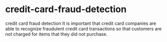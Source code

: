 # credit-card-fraud-detection
credit card fraud detection
It is important that credit card companies are able to recognize fraudulent credit card transactions so that customers are not charged for items that they did not purchase.
